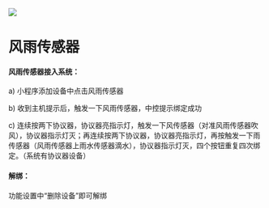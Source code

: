 ![](http://www.cspugoing.com/img/shiwu/RainSensor.png)

# 风雨传感器

#### 风雨传感器接入系统：

a) 小程序添加设备中点击风雨传感器

b) 收到主机提示后，触发一下风雨传感器，中控提示绑定成功

c) 连续按两下协议器，协议器亮指示灯，触发一下风传感器（对准风雨传感器吹风），协议器指示灯灭；再连续按两下协议器，协议器亮指示灯，再按触发一下雨传感器（风雨传感器上雨水传感器滴水），协议器指示灯灭，四个按钮重复四次绑定。（系统有协议器设备）



#### 解绑：

功能设置中“删除设备”即可解绑

